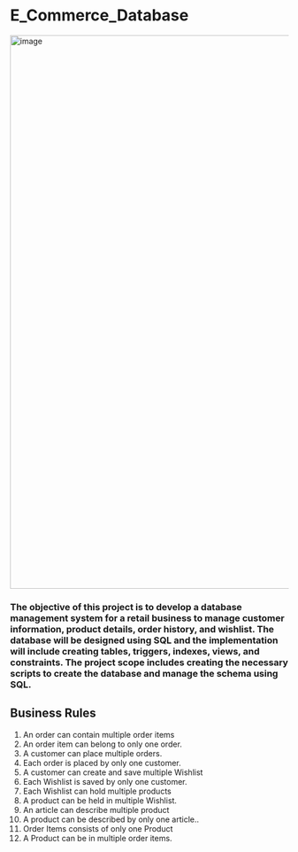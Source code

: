# E_Commerce_Database

<img width="1000" alt="image" src="https://github.com/rohithn6736/E_Commerce_Database/assets/40146694/5d0c1656-b43f-4082-b1d9-3a92578dbe04">

### The objective of this project is to develop a database management system for a retail business to manage customer information, product details, order history, and wishlist. The database will be designed using SQL and the implementation will include creating tables, triggers, indexes, views, and constraints. The project scope includes creating the necessary scripts to create the database and manage the schema using SQL.

## Business Rules
1.	An order can contain multiple order items  
2.	An order item can belong to only one order.
3.	A customer can place multiple orders.
4.	Each order is placed by only one customer.
5.	A customer can create and save multiple Wishlist
6.	Each Wishlist is saved by only one customer.
7.	Each Wishlist can hold multiple products
8.	A product can be held in multiple Wishlist.
9.	An article can describe multiple product
10.	A product can be described by only one article..
11.	Order Items consists of only one Product
12.	A Product can be in multiple order items.



